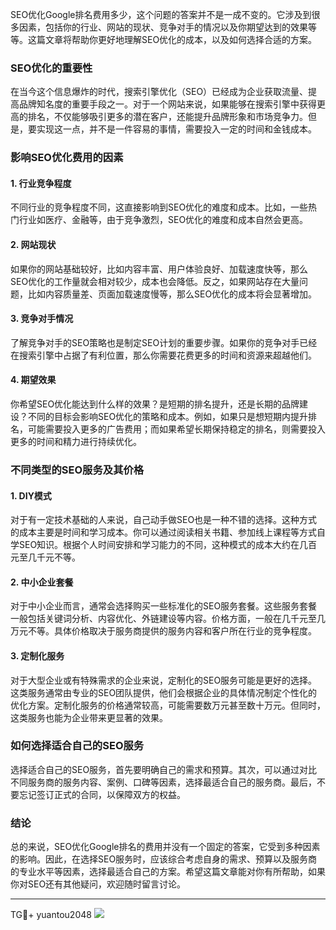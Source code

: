 SEO优化Google排名费用多少，这个问题的答案并不是一成不变的。它涉及到很多因素，包括你的行业、网站的现状、竞争对手的情况以及你期望达到的效果等等。这篇文章将帮助你更好地理解SEO优化的成本，以及如何选择合适的方案。

### SEO优化的重要性

在当今这个信息爆炸的时代，搜索引擎优化（SEO）已经成为企业获取流量、提高品牌知名度的重要手段之一。对于一个网站来说，如果能够在搜索引擎中获得更高的排名，不仅能够吸引更多的潜在客户，还能提升品牌形象和市场竞争力。但是，要实现这一点，并不是一件容易的事情，需要投入一定的时间和金钱成本。

### 影响SEO优化费用的因素

#### 1. 行业竞争程度

不同行业的竞争程度不同，这直接影响到SEO优化的难度和成本。比如，一些热门行业如医疗、金融等，由于竞争激烈，SEO优化的难度和成本自然会更高。

#### 2. 网站现状

如果你的网站基础较好，比如内容丰富、用户体验良好、加载速度快等，那么SEO优化的工作量就会相对较少，成本也会降低。反之，如果网站存在大量问题，比如内容质量差、页面加载速度慢等，那么SEO优化的成本将会显著增加。

#### 3. 竞争对手情况

了解竞争对手的SEO策略也是制定SEO计划的重要步骤。如果你的竞争对手已经在搜索引擎中占据了有利位置，那么你需要花费更多的时间和资源来超越他们。

#### 4. 期望效果

你希望SEO优化能达到什么样的效果？是短期的排名提升，还是长期的品牌建设？不同的目标会影响SEO优化的策略和成本。例如，如果只是想短期内提升排名，可能需要投入更多的广告费用；而如果希望长期保持稳定的排名，则需要投入更多的时间和精力进行持续优化。

### 不同类型的SEO服务及其价格

#### 1. DIY模式

对于有一定技术基础的人来说，自己动手做SEO也是一种不错的选择。这种方式的成本主要是时间和学习成本。你可以通过阅读相关书籍、参加线上课程等方式自学SEO知识。根据个人时间安排和学习能力的不同，这种模式的成本大约在几百元至几千元不等。

#### 2. 中小企业套餐

对于中小企业而言，通常会选择购买一些标准化的SEO服务套餐。这些服务套餐一般包括关键词分析、内容优化、外链建设等内容。价格方面，一般在几千元至几万元不等。具体价格取决于服务商提供的服务内容和客户所在行业的竞争程度。

#### 3. 定制化服务

对于大型企业或有特殊需求的企业来说，定制化的SEO服务可能是更好的选择。这类服务通常由专业的SEO团队提供，他们会根据企业的具体情况制定个性化的优化方案。定制化服务的价格通常较高，可能需要数万元甚至数十万元。但同时，这类服务也能为企业带来更显著的效果。

### 如何选择适合自己的SEO服务

选择适合自己的SEO服务，首先要明确自己的需求和预算。其次，可以通过对比不同服务商的服务内容、案例、口碑等因素，选择最适合自己的服务商。最后，不要忘记签订正式的合同，以保障双方的权益。

### 结论

总的来说，SEO优化Google排名的费用并没有一个固定的答案，它受到多种因素的影响。因此，在选择SEO服务时，应该综合考虑自身的需求、预算以及服务商的专业水平等因素，选择最适合自己的方案。希望这篇文章能对你有所帮助，如果你对SEO还有其他疑问，欢迎随时留言讨论。

---

TG💪+ yuantou2048  ![](https://github.com/user-attachments/assets/42a5a4a5-fea9-4a1d-8aa0-73e57e430cca)